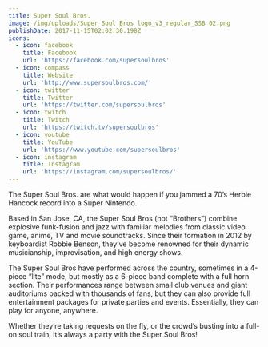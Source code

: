 ```yaml
---
title: Super Soul Bros.
image: /img/uploads/Super Soul Bros logo_v3_regular_SSB 02.png
publishDate: 2017-11-15T02:02:30.198Z
icons:
  - icon: facebook
    title: Facebook
    url: 'https://facebook.com/supersoulbros'
  - icon: compass
    title: Website
    url: 'http://www.supersoulbros.com/'
  - icon: twitter
    title: Twitter
    url: 'https://twitter.com/supersoulbros'
  - icon: twitch
    title: Twitch
    url: 'https://twitch.tv/supersoulbros'
  - icon: youtube
    title: YouTube
    url: 'https://www.youtube.com/supersoulbros'
  - icon: instagram
    title: Instagram
    url: 'https://instagram.com/supersoulbros/'
---
```

The Super Soul Bros. are what would happen if you jammed a 70’s Herbie Hancock record into a Super Nintendo.

Based in San Jose, CA, the Super Soul Bros (not “Brothers”) combine explosive funk-fusion and jazz with familiar melodies from classic video game, anime, TV and movie soundtracks. Since their formation in 2012 by keyboardist Robbie Benson, they’ve become renowned for their dynamic musicianship, improvisation, and high energy shows.

The Super Soul Bros have performed across the country, sometimes in a 4-piece “lite” mode, but mostly as a 6-piece band complete with a full horn section. Their performances range between small club venues and giant auditoriums packed with thousands of fans, but they can also provide full entertainment packages for private parties and events. Essentially, they can play for anyone, anywhere.

Whether they’re taking requests on the fly, or the crowd’s busting into a full-on soul train, it’s always a party with the Super Soul Bros!
